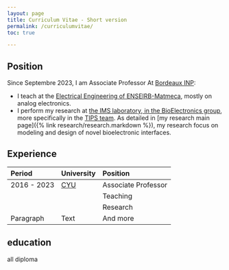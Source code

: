 ```yaml
---
layout: page
title: Curriculum Vitae - Short version
permalink: /curriculumvitae/
toc: true

---
```

## Position
Since Septembre 2023, I am Associate Professor At [Bordeaux INP](https://www.bordeaux-inp.fr/en):
- I teach at the [Electrical Engineering of ENSEIRB-Matmeca](https://enseirb-matmeca.bordeaux-inp.fr/fr/electronique), mostly on analog electronics.
- I perform my research at [the IMS laboratory, in the BioElectronics group](https://www.ims-bordeaux.fr/research-groups/bioelectronics/), more specifically in the [TIPS team](https://www.ims-bordeaux.fr/research-groups/bioelectronics/tips/). As detailed in [my research main page]({% link research/research.markdown %}), my research focus on modeling and design of novel bioelectronic interfaces.

## Experience


| Period      | University  | Position     |
| :---        |    :----    |         :--- |
| 2016 - 2023 | [CYU]([CYU](https://www.cyu.fr/))    | Associate Professor   |
|             |                                     | Teaching  |
|             |                                     | Research  |
| Paragraph   | Text        | And more      |



## education
all diploma
